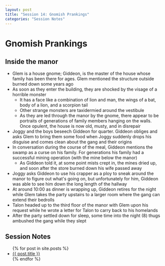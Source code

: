 ```yaml
---
layout: post
title: "Session 14: Gnomish Prankings"
categories: "Session Notes"
---
```

# Gnomish Prankings

## Inside the manor
  - Glem is a house gnome; Giddeon, is the master of the house whose family has been there for ages. Glem mentioned the structure outside burned down some years ago
  - As soon as they enter the building, they are shocked by the visage of a horrible monster
    - It has a face like a combination of lion and man, the wings of a bat, body of a lion, and a scorpion tail
    - Other strange monsters are taxidermied around the vestibule
    - As they are led through the manor by the gnome, there appear to be portraits of generations of family members hanging on the walls. Once opulent, the house is now old, musty, and in disrepair
  - Joggy and the boys beseech Giddeon for quarter. Giddeon obliges and asks Glem to bring them some food when Joggy suddenly drops his disguise and comes clean about the gang and their origins
  - In conversation during the course of the meal, Giddeon mentions the swamp as a curse on his family. For generations his family had a successful mining operation (with the mine below the manor)
    - As Giddeon told it, at some point mists crept in, the mines dried up, and soon after the store burned down his wife passed away
  - Joggy asks Giddeon to use his crapper as a ploy to sneak around the manor to figure out what's going on, but unfortunately for him, Giddeon was able to see him down the long length of the hallway
  - At around 10:00 as dinner is wrapping up, Giddeon retires for the night while Glem takes the party upstairs to a larger room where the gang can extend their bedrolls
  - Talon headed up to the third floor of the manor with Glem upon his request while he wrote a letter for Talon to carry back to his homelands
  - After the party settled down for sleep, some time into the night (8) thugs ambushed the gang while they slept

## Session Notes
  <ul>
    {% for post in site.posts %}
      <li>
        <a href="{{ post.url | prepend: site.github.url }}">{{ post.title }}</a>
      </li>
    {% endfor %}
  </ul>
